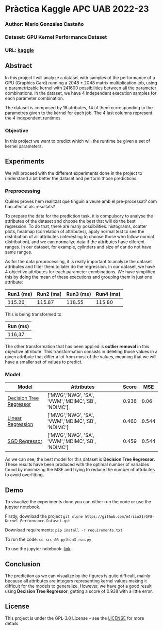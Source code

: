 # Pràctica Kaggle APC UAB 2022-23
### Author: **Mario González Castaño**
### Dataset: **GPU Kernel Performance Dataset**
### URL: [kaggle](https://www.kaggle.com/datasets/rupals/gpu-runtime)
## Abstract
In this project I will analyze a dataset with samples of the performance of a GPU (Graphics Card) running a 2048 * 2048 matrix multiplication job, using a parametrizable kernel with 241600 possibilities between all the parameter combinations. In the dataset, we have 4 independent execution samples for each parameter combination.

The dataset is composed by 18 atributes, 14 of them corresponding to the parametres given to the kernel for each job. The 4 last columns represent the 4 independent runtimes.

### Objective
In this project we want to predict which will the runtime be given a set of kernel parameters.

## Experiments
We will proceed with the different experiments done in the project to understand a bit better the dataset and perform those predictions.

### Preprocessing
Quines proves hem realitzat que tinguin a veure amb el pre-processat? com han afectat als resultats?

To prepare the data for the prediction task, it is compulsory to analyse the attributes of the dataset and choose the best that will do the best regression. To do that, there are many possibilities: histograms, scatter plots, heatmap (correlation of attributes), apply normal test to see the distribution of all attributes (interesting to choose those who follow normal distribution), and we can normalize data if the attributes have diferent ranges.
In our dataset, for example, cylinders and size of car do not have same ranges.

As for the data preprocessing, it is really important to analyze the dataset attributes and filter them to later do the regression. In our dataset, we have 4 objective attributes for each parameter combinations. We have simplified this by doing the mean of these executions and grouping them in just one attribute:

| Run1 (ms) | Run2 (ms) | Run3 (ms) | Run4 (ms) | 
| -- | -- | -- | -- |
| 115.26 | 115.87 | 118.55 | 115.80 |

This is being transformed to:

| Run (ms) |
| -- |
| 116,37 |

The other transformation that has been applied is **outlier removal** in this objective attribute. This transformation consists in deleting those values in a given attribute that differ a lot from most of the values, meaning that we will have a smaller set of values to predict.


### Model
| Model | Attributes | Score | MSE |
| -- | -- | -- | -- |
| [Decision Tree Regressor](https://scikit-learn.org/stable/modules/generated/sklearn.tree.DecisionTreeRegressor.html?highlight=decision+tree) | ['MWG','NWG', 'SA',  'VWM','MDIMC','SB', 'NDIMC'] | 0.938 | 0.06 |
| [Linear Regression](https://scikit-learn.org/stable/modules/generated/sklearn.linear_model.LinearRegression.html?highlight=linearregre#sklearn.linear_model.LinearRegression) | ['MWG','NWG', 'SA',  'VWM','MDIMC','SB', 'NDIMC'] | 0.460 | 0.544 |
| [SGD Regressor](https://scikit-learn.org/stable/modules/generated/sklearn.linear_model.SGDRegressor.html?highlight=sgdregress#sklearn.linear_model.SGDRegressor) | ['MWG','NWG', 'SA',  'VWM','MDIMC','SB', 'NDIMC'] | 0.459 | 0.544 |

As we can see, the best model for this dataset is **Decision Tree Regressor**. These results have been produced with the optimal number of variables found by minimizing the MSE and trying to reduce the number of attributes to avoid overfitting. 

## Demo
To visualize the experiments done you can either run the code or use the jupyter notebook.

Firstly, download the project
``` git clone https://github.com/m4riio21/GPU-Kernel-Performance-Dataset.git ```

Download requirements:
``` pip install -r requirements.txt ```

To run the code:
``` cd src && python3 run.py ```

To use the jupyter notebook:
[link](https://github.com/m4riio21/GPU-Kernel-Performance-Dataset/blob/main/GPU%20Kernel%20Performance%20Dataset.ipynb)

## Conclusion
The prediction as we can visualize by the figures is quite difficult, mainly because all attributes are integers representing kernel values making it difficult for the models to generalize.
However, we have got a good result using **Decision Tree Regressor**, getting a score of 0.938 with a little error.

## License
This project is under the GPL-3.0 License - see the [LICENSE](LICENSE) for more details
